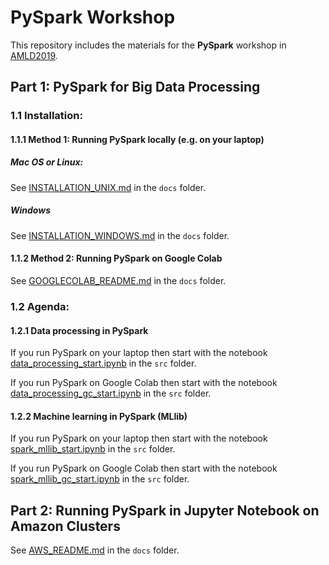 # PySpark Workshop

This repository includes the materials for the **PySpark** workshop in [AMLD2019](https://www.appliedmldays.org/). 

## Part 1: PySpark for Big Data Processing

### 1.1 Installation:

#### 1.1.1 Method 1: Running PySpark locally (e.g. on your laptop)

##### Mac OS or Linux:

See [INSTALLATION_UNIX.md](./docs/INSTALLATION_UNIX.md) in the `docs` folder. 

#####  Windows

See [INSTALLATION_WINDOWS.md](./docs/INSTALLATION_WINDOWS.md) in the `docs` folder. 

#### 1.1.2 Method 2: Running PySpark on Google Colab

See [GOOGLECOLAB_README.md](./docs/GOOGLECOLAB_README.md) in the `docs` folder.  



### 1.2 Agenda:

#### 1.2.1 Data processing in PySpark

If you run PySpark on your laptop then start with the notebook [data_processing_start.ipynb](./src/local/data_processing_start.ipynb) in the `src` folder. 

If you run PySpark on Google Colab then start with the notebook [data_processing_gc_start.ipynb](./src/google_colab/data_processing_gc_start.ipynb) in the `src` folder.

#### 1.2.2 Machine learning in PySpark (MLlib)

If you run PySpark on your laptop then start with the notebook [spark_mllib_start.ipynb](./src/local/spark_mllib_start.ipynb) in the `src` folder. 

If you run PySpark on Google Colab then start with the notebook [spark_mllib_gc_start.ipynb](./src/google_colab/spark_mllib_gc_start.ipynb) in the `src` folder.

## Part 2: Running PySpark in Jupyter Notebook on Amazon Clusters

See [AWS_README.md](./docs/AWS_README.md) in the `docs` folder. 

